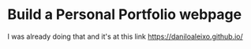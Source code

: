 # Build a Personal Portfolio webpage

I was already doing that and it's at this link https://daniloaleixo.github.io/
